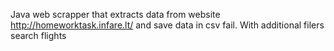 Java web scrapper that extracts data from website http://homeworktask.infare.lt/ and save data in csv fail. With additional filers search flights
